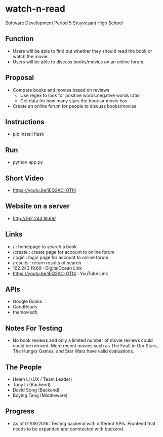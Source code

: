 # watch-n-read

Software Development Period 5
Stuyvesant High School

## Function
  - Users will be able to find out whether they should read the book or watch the movie.
  - Users will be able to discuss books/movies on an online forum.

## Proposal
  - Compare books and movies based on reviews
	- Use regex to look for positive words:negative words ratio
    - Get data for how many stars the book or movie has
  - Create an online forum for people to discuss books/movies.

## Instructions
  - pip install flask
  
## Run
  - python app.py

## Short Video
  - https://youtu.be/iEQ2AC-OTf4

## Website on a server
  - http://162.243.19.69/
## Links
  - / : homepage to search a book
  - /create : create page for account to online forum
  - /login : login page for account to online forum
  - /results : return results of search
  - 162.243.19.69 : DigitalOcean Link
  - https://youtu.be/iEQ2AC-OTf4 : YouTube Link
## APIs
  - Google Books
  - GoodReads
  - themoviedb

## Notes For Testing
  - No book reviews and only a limited number of movie reviews could could be retrived. More recent movies such as The Fault in Our Stars, The Hunger Games, and Star Wars have valid evaluations. 
  
## The People
  - Helen Li (UX / Team Leader)
  - Tony Li (Backend)
  - David Song (Backend)
  - Boying Tang (Middleware)

## Progress
  - As of 01/08/2016: Testing backend with different APIs.
  		      Frontend that needs to be expanded and conntected with backend.


